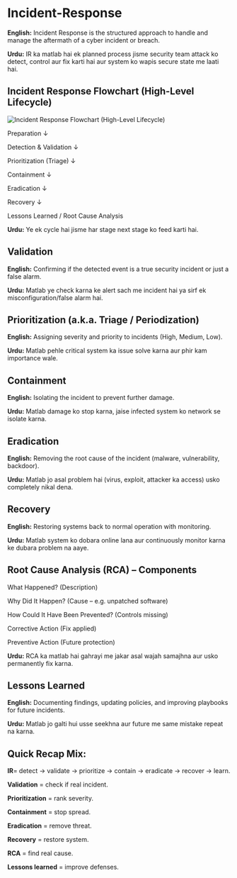 # Incident-Response


**English:** Incident Response is the structured approach to handle and manage the aftermath of a cyber incident or breach.

**Urdu:** IR ka matlab hai ek planned process jisme security team attack ko detect, control aur fix karti hai aur system ko wapis secure state me laati hai.

## Incident Response Flowchart (High-Level Lifecycle)

![Incident Response Flowchart (High-Level Lifecycle)](https://tse2.mm.bing.net/th/id/OIP.w1HpPuZ-8fZjeJ2Rc9S_xgHaEK?pid=Api&P=0&h=220)

Preparation
↓

Detection & Validation
↓

Prioritization (Triage)
↓

Containment
↓

Eradication
↓

Recovery
↓

Lessons Learned / Root Cause Analysis

**Urdu:** Ye ek cycle hai jisme har stage next stage ko feed karti hai.

## Validation

**English:** Confirming if the detected event is a true security incident or just a false alarm.

**Urdu:** Matlab ye check karna ke alert sach me incident hai ya sirf ek misconfiguration/false alarm hai.

## Prioritization (a.k.a. Triage / Periodization)

**English:** Assigning severity and priority to incidents (High, Medium, Low).

**Urdu:** Matlab pehle critical system ka issue solve karna aur phir kam importance wale.

## Containment

**English:** Isolating the incident to prevent further damage.

**Urdu:** Matlab damage ko stop karna, jaise infected system ko network se isolate karna.

## Eradication

**English:** Removing the root cause of the incident (malware, vulnerability, backdoor).

**Urdu:** Matlab jo asal problem hai (virus, exploit, attacker ka access) usko completely nikal dena.

## Recovery

**English:** Restoring systems back to normal operation with monitoring.

**Urdu:** Matlab system ko dobara online lana aur continuously monitor karna ke dubara problem na aaye.

## Root Cause Analysis (RCA) – Components

What Happened? (Description)

Why Did It Happen? (Cause – e.g. unpatched software)

How Could It Have Been Prevented? (Controls missing)

Corrective Action (Fix applied)

Preventive Action (Future protection)

**Urdu:** RCA ka matlab hai gahrayi me jakar asal wajah samajhna aur usko permanently fix karna.

## Lessons Learned

**English:** Documenting findings, updating policies, and improving playbooks for future incidents.

**Urdu:** Matlab jo galti hui usse seekhna aur future me same mistake repeat na karna.

## Quick Recap Mix:

**IR**= detect → validate → prioritize → contain → eradicate → recover → learn.

**Validation** = check if real incident.

**Prioritization** = rank severity.

**Containment** = stop spread.

**Eradication** = remove threat.

**Recovery** = restore system.

**RCA** = find real cause.

**Lessons learned** = improve defenses.
